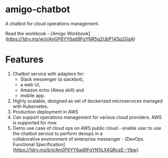 # amigo-chatbot
A chatbot for cloud operations management. 

Read the workbook - [Amigo Workbook] (https://1drv.ms/w/s!AnGP6YY6ad9FgYNR5g2UbP14Sp2GqA)

# Features
1. Chatbot service with adapters for: 
   * Slack messenger (a slackbot), 
   * a web UI, 
   * Amazon echo (Alexa skill) and 
   * mobile app.
2. Highly scalable, designed as set of dockerized microservices managed with Kubernetes.
3. Production deployment in AWS 
4. Can support operations management for various cloud providers. AWS is supported for now.
5. Demo use case of cloud ops on AWS public cloud - enable user to use the chatbot service to perform devops in a  
collaborative environment of enterprise messenger - [DevOps Functional Specification] (https://1drv.ms/b/s!AnGP6YY6ad9FgYN1jLX4QRvzE--Ybw). 